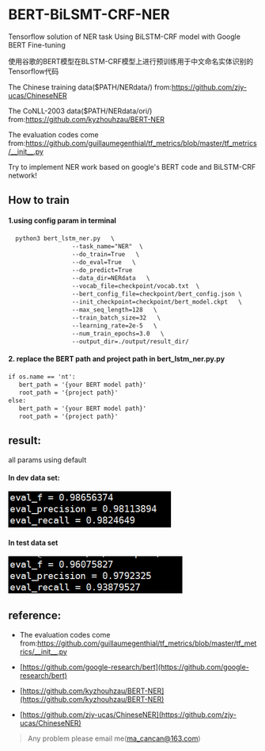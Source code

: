 # BERT-BiLSMT-CRF-NER
Tensorflow solution of NER task Using BiLSTM-CRF model with Google BERT Fine-tuning

使用谷歌的BERT模型在BLSTM-CRF模型上进行预训练用于中文命名实体识别的Tensorflow代码

The Chinese training data($PATH/NERdata/) from:https://github.com/zjy-ucas/ChineseNER 
  
The CoNLL-2003 data($PATH/NERdata/ori/) from:https://github.com/kyzhouhzau/BERT-NER 
  
The evaluation codes come from:https://github.com/guillaumegenthial/tf_metrics/blob/master/tf_metrics/__init__.py  


Try to implement NER work based on google's BERT code and BiLSTM-CRF network!


## How to train

#### 1.using config param in terminal

```
  python3 bert_lstm_ner.py   \
                  --task_name="NER"  \ 
                  --do_train=True   \
                  --do_eval=True   \
                  --do_predict=True
                  --data_dir=NERdata   \
                  --vocab_file=checkpoint/vocab.txt  \ 
                  --bert_config_file=checkpoint/bert_config.json \  
                  --init_checkpoint=checkpoint/bert_model.ckpt   \
                  --max_seq_length=128   \
                  --train_batch_size=32   \
                  --learning_rate=2e-5   \
                  --num_train_epochs=3.0   \
                  --output_dir=./output/result_dir/ 
 ```       
 #### 2. replace the BERT path and project path in bert_lstm_ner.py.py
 ```
 if os.name == 'nt':
    bert_path = '{your BERT model path}'
    root_path = '{project path}'
else:
    bert_path = '{your BERT model path}'
    root_path = '{project path}'
 ```

## result:
all params using default
#### In dev data set:
![](/picture1.png)

#### In test data set
![](/picture2.png)

## reference: 
+ The evaluation codes come from:https://github.com/guillaumegenthial/tf_metrics/blob/master/tf_metrics/__init__.py

+ [https://github.com/google-research/bert](https://github.com/google-research/bert)
      
+ [https://github.com/kyzhouhzau/BERT-NER](https://github.com/kyzhouhzau/BERT-NER)

+ [https://github.com/zjy-ucas/ChineseNER](https://github.com/zjy-ucas/ChineseNER)

> Any problem please email me(ma_cancan@163.com)